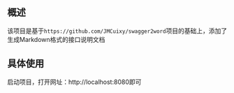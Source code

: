 ## 概述

该项目是基于`https://github.com/JMCuixy/swagger2word`项目的基础上，添加了生成Markdown格式的接口说明文档

## 具体使用

启动项目，打开网址：http://localhost:8080即可